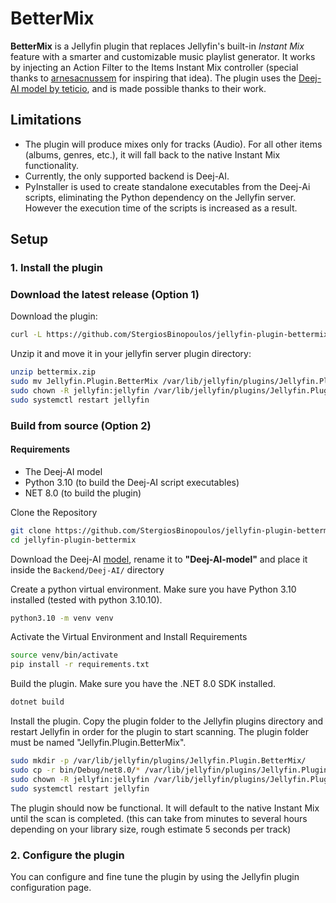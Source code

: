 # BetterMix

**BetterMix** is a Jellyfin plugin that replaces Jellyfin's built-in *Instant Mix* feature with a smarter and customizable music playlist generator. It works by injecting an Action Filter to the Items Instant Mix controller (special thanks to [arnesacnussem](https://github.com/arnesacnussem/jellyfin-plugin-meilisearch) for inspiring that idea). The plugin uses the [Deej-AI model by teticio](https://github.com/teticio/Deej-AI), and is made possible thanks to their work.


## Limitations

- The plugin will produce mixes only for tracks (Audio). For all other items (albums, genres, etc.), it will fall back to the native Instant Mix functionality.
- Currently, the only supported backend is Deej-AI.
- PyInstaller is used to create standalone executables from the Deej-Ai scripts, eliminating the Python dependency on the Jellyfin server. However the execution time of the scripts is increased as a result.


## Setup


### 1. Install the plugin 
### Download the latest release (Option 1)

Download the plugin:
```bash
curl -L https://github.com/StergiosBinopoulos/jellyfin-plugin-bettermix/releases/latest/download/linux-x64.zip --output bettermix.zip
```
Unzip it and move it in your jellyfin server plugin directory:
```bash
unzip bettermix.zip
sudo mv Jellyfin.Plugin.BetterMix /var/lib/jellyfin/plugins/Jellyfin.Plugin.BetterMix
sudo chown -R jellyfin:jellyfin /var/lib/jellyfin/plugins/Jellyfin.Plugin.BetterMix/
sudo systemctl restart jellyfin
```

### Build from source (Option 2)

#### Requirements
- The Deej-AI model
- Python 3.10 (to build the Deej-AI script executables)
- NET 8.0 (to build the plugin)

Clone the Repository

```bash
git clone https://github.com/StergiosBinopoulos/jellyfin-plugin-bettermix
cd jellyfin-plugin-bettermix
```

Download the Deej-AI [model](https://drive.google.com/file/d/1LM1WW1GCGKeFD1AAHS8ijNwahqH4r4xV/view), rename it to **"Deej-AI-model"** and place it inside the `Backend/Deej-AI/` directory

Create a python virtual environment. Make sure you have Python 3.10 installed (tested with python 3.10.10).

```bash
python3.10 -m venv venv
```

Activate the Virtual Environment and Install Requirements

```bash
source venv/bin/activate
pip install -r requirements.txt
```

Build the plugin. Make sure you have the .NET 8.0 SDK installed.

```bash
dotnet build
```

Install the plugin. Copy the plugin folder to the Jellyfin plugins directory and restart Jellyfin in order for the plugin to start scanning. The plugin folder must be named "Jellyfin.Plugin.BetterMix".

```bash
sudo mkdir -p /var/lib/jellyfin/plugins/Jellyfin.Plugin.BetterMix/
sudo cp -r bin/Debug/net8.0/* /var/lib/jellyfin/plugins/Jellyfin.Plugin.BetterMix/
sudo chown -R jellyfin:jellyfin /var/lib/jellyfin/plugins/Jellyfin.Plugin.BetterMix/
sudo systemctl restart jellyfin
```

The plugin should now be functional. It will default to the native Instant Mix until the scan is completed. (this can take from minutes to several hours depending on your library size, rough estimate 5 seconds per track)

### 2. Configure the plugin

You can configure and fine tune the plugin by using the Jellyfin plugin configuration page.
